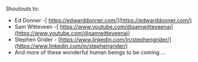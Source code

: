 Shoutouts to: 

* Ed Donner -[ https://edwarddonner.com/](https://edwarddonner.com/)  
* Sam Witteveen -[ https://www.youtube.com/@samwitteveenai](https://www.youtube.com/@samwitteveenai)  
* Stephen Grider - [https://www.linkedin.com/in/stephengrider/](https://www.linkedin.com/in/stephengrider/) 
* And more of these wonderful human beings to be coming … 
